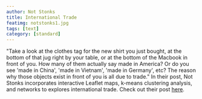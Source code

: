 ```yaml
---
author: Not Stonks
title: International Trade
featimg: notstonks1.jpg
tags: [text]
category: [standard]
---
```


"Take a look at the clothes tag for the new shirt you just bought, at the bottom of that jug right by your table, or at the bottom of the Macbook in front of you. How many of them actually say made in America? Or do you see 'made in China', 'made in Vietnam', 'made in Germany', etc?  The reason why those objects exist in front of you is all due to trade."  In their post, Not Stonks incorporates interactive Leaflet maps, k-means clustering analysis, and networks to explores international trade.  Check out their post <a href="https://stat231-f20.github.io/Blog-Not-Stonks/" target="blank">here</a>.

